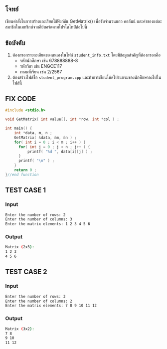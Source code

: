 ## โจทย์
เขียนคำสั่งในการสร้างและเรียกใช้ฟังก์ชัน GetMatrix() เพื่อรับจำนวนแถว คอลัมน์ และค่าของแต่ละสมาชิกในเมทริกซ์จากคีย์บอร์ดตามโปรโตไทป์ต่อไปนี้

## ข้อบังคับ
1. ต้องกรอกรายละเอียดของตนเองในไฟล์ `student_info.txt` โดยมีข้อมูลสำคัญที่ต้องกรอกคือ
   - รหัสนักศึกษา เช่น 678888888-8
   - รหัสวิชา เช่น ENGCE117
   - เทอมที่เรียน เช่น 2/2567
2. ต้องสร้างไฟล์ชื่อ `student_program.cpp` และทำการเขียนโค้ดโปรแกรมของนักศึกษาลงไปในไฟล์นี้

## FIX CODE
```c++
#include <stdio.h>

void GetMatrix( int value[], int *row, int *col ) ;

int main() {
    int *data, m, n ;
    GetMatrix( &data, &m, &n ) ;
    for( int i = 0 ; i < m ; i++ ) {
      for( int j = 0 ; j < n ; j++ ) {
          printf( "%d ", data[i][j] ) ;
      }
      printf( "\n" ) ;
    }
    return 0 ;
}//end function
```

## TEST CASE 1
### Input
```bash
Enter the number of rows: 2
Enter the number of columns: 3
Enter the matrix elements: 1 2 3 4 5 6
```
### Output
```bash
Matrix (2x3):
1 2 3
4 5 6
```

## TEST CASE 2
### Input
```bash
Enter the number of rows: 3
Enter the number of columns: 2
Enter the matrix elements: 7 8 9 10 11 12
```
### Output
```bash
Matrix (3x2):
7 8
9 10
11 12
```
